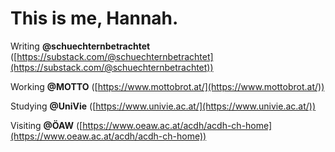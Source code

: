 # This is me, Hannah.

Writing **@schuechternbetrachtet** ([https://substack.com/@schuechternbetrachtet](https://substack.com/@schuechternbetrachtet))

Working **@MOTTO** ([https://www.mottobrot.at/](https://www.mottobrot.at/))

Studying **@UniVie** ([https://www.univie.ac.at/](https://www.univie.ac.at/))

Visiting **@ÖAW** ([https://www.oeaw.ac.at/acdh/acdh-ch-home](https://www.oeaw.ac.at/acdh/acdh-ch-home))
